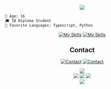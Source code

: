 <p align = "center"><img src='https://github-readme-stats.vercel.app/api?username=crspy2&show_icons=true&theme=algolia'>

```diff 
🔞 Age: 16
🎓 IB Diploma Student
🌟 Favorite Languages: Typescript, Python
```
</p>


<div align="center">
  
[![My Skills](https://skillicons.dev/icons?i=nuxt,nextjs,vite,vue,react)](https://skillicons.dev)
[![My Skills](https://skillicons.dev/icons?i=py,mongodb,mysql,postgres,linux,ps,postman,vscode)](https://skillicons.dev)

## Contact
[![Contact](https://rdgb.net/i/IK55r.png)](mailto:crspy@crspy.cc) [![Contact](https://skillicons.dev/icons?i=discord)](https://discord.com/users/385568884511473664)

[![](https://rdgb.net/i/yP46k.png)](https://octo-ring.com/)  
[![](https://rdgb.net/i/yaV4v.png)](https://octo-ring.com/p/Crspy2/prev) [![](https://rdgb.net/i/nr3l2.png)](https://octo-ring.com/p/Crspy2/random) [![](https://rdgb.net/i/vT2Eq.png)](https://octo-ring.com/p/Crspy2/next)  
[![](https://rdgb.net/i/57SRX.png)](https://octo-ring.com/)

</div>

